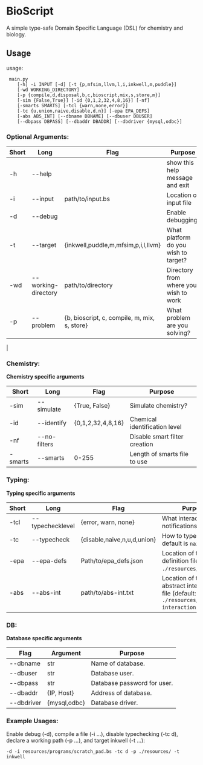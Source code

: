 # BioScript

A simple type-safe Domain Specific Language (DSL) for chemistry and biology.



## Usage
usage: 
``` 
 main.py 
    [-h] -i INPUT [-d] [-t {p,mfsim,llvm,l,i,inkwell,m,puddle}]
    [-wd WORKING_DIRECTORY]
    [-p {compile,d,disposal,b,c,bioscript,mix,s,store,m}]
    [-sim {False,True}] [-id {0,1,2,32,4,8,16}] [-nf]
    [-smarts SMARTS] [-tcl {warn,none,error}]
    [-tc {u,union,naive,disable,d,n}] [-epa EPA_DEFS]
    [-abs ABS_INT] [--dbname DBNAME] [--dbuser DBUSER]
    [--dbpass DBPASS] [--dbaddr DBADDR] [--dbdriver {mysql,odbc}]
```
### Optional Arguments:

| Short             | Long                  | Flag                  | Purpose                                               |
| ------------------|-----------------------|-----------------------|-------------------------------------------------------|
| -h                | --help                |                       | show this help message and exit                       |
| -i                | --input               | path/to/input.bs      | Location of input file                                |
| -d                | --debug               |                       | Enable debugging.                                     |
| -t                | --target              | {inkwell,puddle,m,mfsim,p,i,l,llvm} | What platform do you wish to target?    |
| -wd               | --working-directory   | path/to/directory     | Directory from where you wish to work                 |
| -p                | --problem             | {b, bioscript, c, compile, m, mix, s, store} | What problem are you solving?  |
|

### Chemistry:
**Chemistry specific arguments**

| Short             | Long                  | Flag                  | Purpose                           |
| ------------------|-----------------------|-----------------------|-----------------------------------|
| -sim              | --simulate            | {True, False}         | Simulate chemistry?               |
| -id               | --identify            | {0,1,2,32,4,8,16}     | Chemical identification level     |
| -nf               | --no-filters          |                       | Disable smart filter creation     |
| -smarts           | --smarts              | 0-255                 | Length of smarts file to use      |

### Typing:
**Typing specific arguments**

| Short             | Long                  |  Flag                         | Purpose                                                                                       |
| ------------------|-----------------------|-------------------------------|-----------------------------------------------------------------------------------------------|
| -tcl              | --typechecklevel      | {error, warn, none}           | What interactions elicit notifications                                                        |
| -tc               | --typecheck           | {disable,naive,n,u,d,union}   | How to typecheck default is `naive`                                                           |
| -epa              | --epa-defs            | Path/to/epa_defs.json         | Location of the EPA definition file (default: `./resources/epa.json`)                         |
| -abs              | --abs-int             | path/to/abs-int.txt           | Location of the abstract interaction file (default: `./resources/abstract-interaction.txt`)   |

### DB:
**Database specific arguments**

| Flag              | Argument      | Purpose                                   |
|-------------------|---------------|-------------------------------------------|
| --dbname          | str           | Name of database.                         |
| --dbuser          | str           | Database user.                            |
| --dbpass          | str           | Database password for user.               |
| --dbaddr          | {IP, Host}    | Address of database.                      |
| --dbdriver        | {mysql,odbc}  | Database driver.                          |
                        
### Example Usages:

Enable debug (-d), compile a file (-i ...), disable typechecking (-tc d), declare a working path (-p ...), and target inkwell (-t ...):

```-d -i resources/programs/scratch_pad.bs -tc d -p ./resources/ -t inkwell```